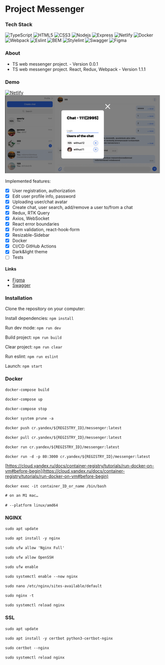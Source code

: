 
# Project Messenger
### Tech Stack
![TypeScript](https://img.shields.io/badge/-JavaScript-black?style=flat-square&logo=typescript)
![HTML5](https://img.shields.io/badge/-HTML5-black?style=flat-square&logo=html5&logoColor=white)
![CSS3](https://img.shields.io/badge/-CSS3-black?style=flat-square&logo=css3)
![Nodejs](https://img.shields.io/badge/-Nodejs-black?style=flat-square&logo=Node.js)
![Express](https://img.shields.io/badge/-Express-black?style=flat-square&logo=express)
![Netlify](https://img.shields.io/badge/-Netlify-black?style=flat-square&logo=netlify)
![Docker](https://img.shields.io/badge/-Docker-black?style=flat-square&logo=docker)
![Webpack](https://img.shields.io/badge/-Webpack-black?style=flat-square&logo=webpack)
![Eslint](https://img.shields.io/badge/-Eslint-black?style=flat-square&logo=eslint)
![BEM](https://img.shields.io/badge/-BEM-black?style=flat-square&logo=bem)
![Stylelint](https://img.shields.io/badge/-Stylelint-black?style=flat-square&logo=stylelint)
![Swagger](https://img.shields.io/badge/-Swagger-black?style=flat-square&logo=swagger)
![Figma](https://img.shields.io/badge/-Figma-black?style=flat-square&logo=figma)

### About
* TS web messenger project. - Version 0.0.1
* TS web messenger project. React, Redux, Webpack - Version 1.1.1

### Demo
[![Netlify](https://img.shields.io/badge/-Netlify-black?style=flat-square&logo=netlify)](https://velvety-babka-2aac37.netlify.app/)
![Alt-text](https://github.com/bmazurme/messenger/blob/main/src/images/cover.png "demo")


Implemented features:
- [X] User registration, authorization
- [X] Edit user profile info, password
- [X] Uploading user/chat avatar
- [X] Create chat, user search, add/remove a user to/from a chat
- [X] Redux, RTK Query
- [X] Axios, WebSocket
- [X] React error boundaries
- [X] Form validation, react-hook-form
- [X] Resizable-Sidebar
- [X] Docker
- [X] CI/CD GitHub Actions
- [X] Dark&light theme
- [ ] Tests

#### Links
- [Figma](https://www.figma.com/file/24EUnEHGEDNLdOcxg7ULwV/Chat?node-id=0%3A1)
- [Swagger](https://ya-praktikum.tech/api/v2/swagger/)

### Installation
Clone the repository on your computer:

Install dependencies: `npm install`

Run dev mode: `npm run dev`

Build project: `npm run build`

Clear project: `npm run clear`

Run eslint: `npm run eslint`

Launch: `npm start`

### Docker

`docker-compose build`

`docker-compose up`

`docker-compose stop`

`docker system prune -a`

`docker push cr.yandex/${REGISTRY_ID}/messenger:latest`

`docker pull cr.yandex/${REGISTRY_ID}/messenger:latest`

`docker run cr.yandex/${REGISTRY_ID}/messenger:latest`

`docker run -d -p 80:3000 cr.yandex/${REGISTRY_ID}/messenger:latest`

[https://cloud.yandex.ru/docs/container-registry/tutorials/run-docker-on-vm#before-begin](https://cloud.yandex.ru/docs/container-registry/tutorials/run-docker-on-vm#before-begin)

`docker exec -it container_ID_or_name /bin/bash`

```
# on an M1 mac…

# --platform linux/amd64
```
### NGINX

`sudo apt update`

`sudo apt install -y nginx`

`sudo ufw allow 'Nginx Full'`

`sudo ufw allow OpenSSH`

`sudo ufw enable`

`sudo systemctl enable --now nginx`

`sudo nano /etc/nginx/sites-available/default`

`sudo nginx -t`

`sudo systemctl reload nginx`

### SSL

`sudo apt update`

`sudo apt install -y certbot python3-certbot-nginx`

`sudo certbot --nginx`

`sudo systemctl reload nginx`
